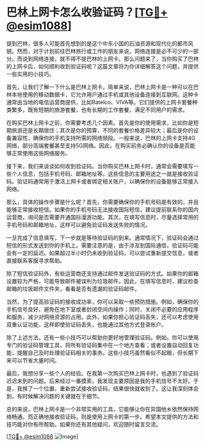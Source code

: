 # 巴林上网卡怎么收验证码？[[TG💪+ @esim1088](https://t.me/s/esim1088)]

提到巴林，很多人可能首先想到的是这个中东小国的石油资源和现代化的都市风貌。然而，对于计划前往巴林旅行或工作的朋友来说，网络连接是必不可少的一部分。而说到网络连接，就不得不提巴林的上网卡。那么问题来了，当你购买了巴林的上网卡后，如何顺利收到验证码呢？这篇文章将为你详细解答这个问题，并提供一些实用的小技巧。

首先，让我们了解一下什么是巴林上网卡。简单来说，巴林上网卡是一种可以在巴林本地使用的移动数据卡，它允许用户通过手机或其他设备连接到互联网。这种卡通常由当地的电信运营商提供，比如Batelco、VIVA等。它们提供的上网卡套餐种类繁多，既有短期的旅游套餐，也有长期的工作套餐，满足不同用户的需求。

在购买巴林上网卡之前，你需要考虑几个因素。首先是你的使用需求，比如你是短期旅游还是长期居住；其次是你的预算，不同的套餐价格差异较大；最后是你的设备兼容性，确保你的手机支持所需的网络频段。一般来说，巴林的上网卡支持4G网络，部分高端套餐甚至支持5G网络。因此，在购买前务必确认你的设备是否能够正常使用这些网络服务。

接下来，我们来谈谈如何收到验证码。当你购买巴林上网卡时，通常会需要填写一些个人信息，包括手机号码、邮箱地址等。这些信息的主要用途之一就是接收验证码。验证码通常用于激活上网卡或者绑定相关账户，以确保你的设备能够正常接入网络。

那么，具体的操作步骤是什么呢？首先，你需要确保你的手机号码是有效的，并且能够正常接收短信。如果你的手机号码无法接收国际短信，建议提前联系你的国内运营商，询问是否需要开通国际漫游功能。其次，在填写信息时，尽量选择常用的手机号码和邮箱地址，这样可以避免验证码发送失败的情况。

一旦完成了信息填写，下一步就是等待验证码的到来。通常情况下，验证码会通过短信的形式发送到你的手机上。需要注意的是，由于涉及到国际通信，验证码可能会有一定的延迟。如果超过半小时仍未收到验证码，可以尝试重新提交信息，或者直接联系客服寻求帮助。

除了短信验证码外，有些运营商还支持通过邮件发送验证码的方式。如果你的邮箱设置较为严格，可能导致邮件被误判为垃圾邮件。因此，在填写信息时，建议检查邮箱的垃圾邮件文件夹，看看是否有遗漏的验证码邮件。

当然，为了提高验证码的接收成功率，你可以采取一些预防措施。例如，确保你的手机信号良好，避免在地下室或者封闭空间内操作；同时，关闭不必要的应用程序和服务，减少对网络资源的占用。此外，如果你担心验证码丢失，还可以考虑使用双重认证功能，这样即使验证码丢失，也能通过其他方式登录账户。

除了上述方法，还有一些小技巧可以帮助你更好地管理验证码。例如，你可以使用专门的验证码管理工具，将所有验证码集中在一个地方查看；或者设置自动回复功能，提醒自己及时处理验证码相关的事务。这些小技巧虽然看似不起眼，但长期下来可以节省大量时间。

最后，我想分享一些个人的经验。在我第一次购买巴林上网卡时，也遇到了验证码迟迟未到的问题。后来经过一番摸索，我发现主要原因是我的手机信号不太好。于是，我换了一个位置，重新尝试接收验证码，结果很快就收到了。这让我深刻体会到，有时候解决问题的关键就在于细节。

总的来说，巴林上网卡是一个非常实用的工具，它能够让你在异国他乡依然保持网络畅通。而正确地接收验证码，则是使用上网卡的第一步。希望本文提供的方法和技巧能对你有所帮助。如果你还有其他疑问，欢迎随时留言交流。

[[TG💪+ @esim1088](https://t.me/s/esim1088) ![Image](https://i.postimg.cc/4NQfJmqS/Snipaste-2025-05-13-00-14-12.png)]